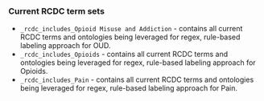 ### Current RCDC term sets

- `_rcdc_includes_Opioid Misuse and Addiction` - contains all current RCDC terms and ontologies being leveraged for regex, rule-based labeling approach for OUD.
- `_rcdc_includes_Opioids` - contains all current RCDC terms and ontologies being leveraged for regex, rule-based labeling approach for Opioids.
- `_rcdc_includes_Pain` - contains all current RCDC terms and ontologies being leveraged for regex, rule-based labeling approach for Pain.
